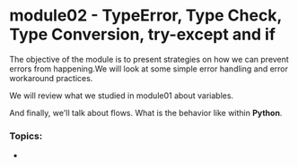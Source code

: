 # module02 - TypeError, Type Check, Type Conversion, try-except and if
The objective of the module is to present strategies on how we can prevent errors from happening.We will look at some simple error handling and error workaround practices.

We will review what we studied in module01 about variables.

And finally, we'll talk about flows. What is the behavior like within **Python**.

### Topics:
- 